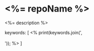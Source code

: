 # <%= repoName %>


<%= description %>

keywords: [
  <% print(keywords.join(',<br/><br/>  ')); %>
]
